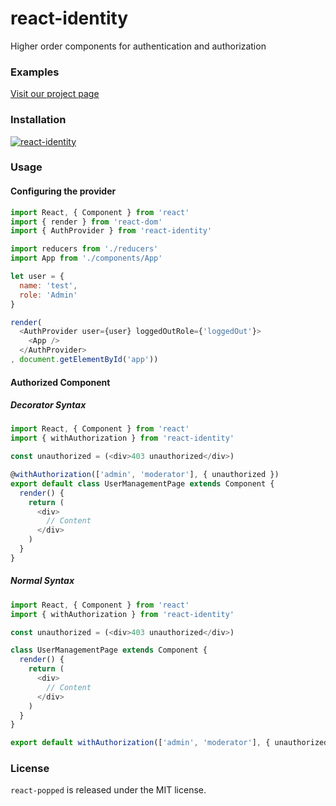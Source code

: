 # react-identity

Higher order components for authentication and authorization

### Examples

[Visit our project page](https://sarat1669.github.io/react-identity/)

### Installation

[![react-identity](https://nodei.co/npm/react-identity.png)](https://npmjs.org/package/react-identity)

### Usage

#### Configuring the provider

```js
import React, { Component } from 'react'
import { render } from 'react-dom'
import { AuthProvider } from 'react-identity'

import reducers from './reducers'
import App from './components/App'

let user = {
  name: 'test',
  role: 'Admin'
}

render(
  <AuthProvider user={user} loggedOutRole={'loggedOut'}>
    <App />
  </AuthProvider>
, document.getElementById('app'))

```

#### Authorized Component

##### Decorator Syntax
```js
import React, { Component } from 'react'
import { withAuthorization } from 'react-identity'

const unauthorized = (<div>403 unauthorized</div>)

@withAuthorization(['admin', 'moderator'], { unauthorized })
export default class UserManagementPage extends Component {
  render() {
    return (
      <div>
        // Content
      </div>
    )
  }
}
```

##### Normal Syntax
```js
import React, { Component } from 'react'
import { withAuthorization } from 'react-identity'

const unauthorized = (<div>403 unauthorized</div>)

class UserManagementPage extends Component {
  render() {
    return (
      <div>
        // Content
      </div>
    )
  }
}

export default withAuthorization(['admin', 'moderator'], { unauthorized })(UserManagementPage)
```

### License
`react-popped` is released under the MIT license.
